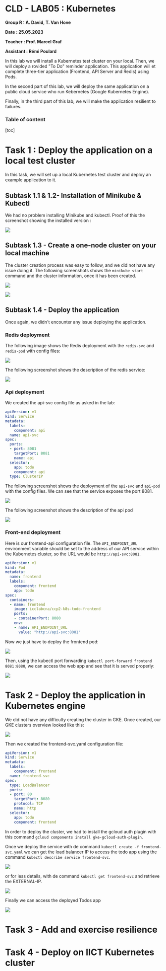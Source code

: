 # CLD - LAB05 : Kubernetes
**Group R : A. David, T. Van Hove**

**Date : 25.05.2023**

**Teacher : Prof. Marcel Graf**

**Assistant : Rémi Poulard**

In this lab we will install a Kubernetes test cluster on your local. Then, we will deploy a rovided "To Do" reminder application. This application will et complete three-tier application (Frontend, API Server and Redis) using Pods.

In the second part of this lab, we will deploy the same application on a public cloud service who run Kebernetes (Google Kubernetes Engine).

Finally, in the third part of this lab, we will make the application resilient to failures.

### Table of content

[toc]

# Task 1 : Deploy the application on a local test cluster

In this task, we will set up a local Kubernetes test cluster and deploy an example application to it.

## Subtask 1.1 & 1.2- Installation of Minikube & Kubectl

We had no problem installing Minikube and kubectl. Proof of this the screenshot showing the installed version :

![](.\figures\minikube_installation.png)

## Subtask 1.3 - Create a one-node cluster on your local machine

The cluster creation process was easy to follow, and we did not have any issue doing it. The following screenshots shows the `minikube start` command and the cluster information, once it has been created.

![](figures/Start_cluster.png)

![](figures/cluster_info.png)

## Subtask 1.4 - Deploy the application

Once again, we didn't encounter any issue deploying the application. 

### Redis deployment

The following image shows the Redis deployment with the `redis-svc` and `redis-pod` with config files:

![](figures/redisSVC_redisPOD_creation.png)

The following screenshot shows the description of the redis service:

![](figures/Description_redis-svc.png)

### Api deployment

We created the api-svc config file as asked in the lab:

```yaml
apiVersion: v1
kind: Service
metadata:
  labels:
    component: api
  name: api-svc
spec:
  ports:
  - port: 8081
    targetPort: 8081
    name: api
  selector:
    app: todo
    component: api
  type: ClusterIP
```

The following screenshot shows the deployment of the `api-svc` and `api-pod` with the config files. We can see that the service exposes the port 8081.

![](figures/api_Creation.png)

The following screenshot shows the description of the api pod

![](figures/api_description.png)

### Front-end deployment

Here is our frontend-api configuration file. The `API_ENDPOINT_URL` environment variable should be set to the address of our API service within the Kubernetes cluster, so the URL would be `http://api-svc:8081`.

```yaml
apiVersion: v1
kind: Pod
metadata:
  name: frontend
  labels:
    component: frontend
    app: todo
spec:
  containers:
  - name: frontend
    image: icclabcna/ccp2-k8s-todo-frontend
    ports:
    - containerPort: 8080
    env:
    - name: API_ENDPOINT_URL
      value: "http://api-svc:8081"
```

Now we just have to deploy the frontend pod:

![](figures/frontend_creation.png)

Then, using the kubectl port forwarding `kubectl port-forward frontend 8081:8080`, we can access the web app and see that it is served properly:

![](figures/todo_webApp.png)

# Task 2 - Deploy the application in Kubernetes engine

We did not have any difficulty creating the cluster in GKE. Once created, our GKE clusters overview looked like this:



![](figures/GKE_Overview.png)



Then we created the frontend-svc.yaml configuration file:

```yaml
apiVersion: v1
kind: Service
metadata:
  labels:
    component: frontend
  name: frontend-svc
spec:
  type: LoadBalancer
  ports:
  - port: 80
    targetPort: 8080
    protocol: TCP
    name: http
  selector:
    app: todo
    component: frontend
```



In order to deploy the cluster, we had to install the gcloud auth plugin with this command `gcloud components install gke-gcloud-auth-plugin`. 

Once we deploy the service with de command `kubectl create -f frontend-svc.yaml` we can get the load balancer IP to access the todo app using the command `kubectl describe service frontend-svc`. 

![](figures/get-svc.png)

or for less details, with de command `kubectl get frontend-svc` and retrieve the EXTERNAL-IP. 

![](figures/get-svc-frontend-svc.png)

Finally we can access the deployed Todos app

![](figures/App_deployed_on_GKE.png)



# Task 3 - Add and exercise resilience







# Task 4 - Deploy on IICT Kubernetes cluster





